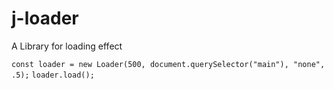 # j-loader
A Library for loading effect

`const loader = new Loader(500, document.querySelector("main"), "none", .5);`
`loader.load();`
